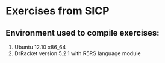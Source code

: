 # Exercises from SICP

## Environment used to compile exercises:

1. Ubuntu 12.10 x86_64
2. DrRacket version 5.2.1 with R5RS language module
